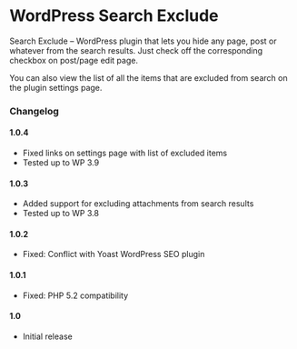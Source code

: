 WordPress Search Exclude
=================

Search Exclude – WordPress plugin that lets you hide any page, post or whatever from the search results. Just check off the corresponding checkbox on post/page edit page.

You can also view the list of all the items that are excluded from search on the plugin settings page.


### Changelog

#### 1.0.4
* Fixed links on settings page with list of excluded items
* Tested up to WP 3.9

#### 1.0.3
* Added support for excluding attachments from search results
* Tested up to WP 3.8

#### 1.0.2
* Fixed: Conflict with Yoast WordPress SEO plugin

#### 1.0.1
* Fixed: PHP 5.2 compatibility

#### 1.0
* Initial release